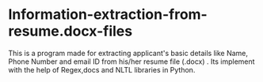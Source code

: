 # Information-extraction-from-resume.docx-files
This is a program made for extracting applicant's basic details like Name, Phone Number and email ID from his/her resume file (.docx) . Its implement with the help of Regex,docs and NLTL libraries in Python. 

